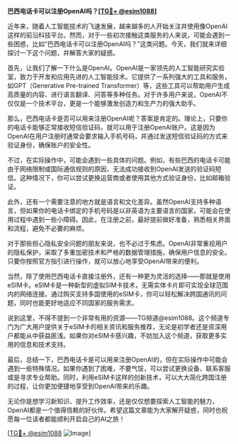 **巴西电话卡可以注册OpenAI吗？[[TG💪+ @esim1088](https://t.me/s/esim1088)]**

近年来，随着人工智能技术的飞速发展，越来越多的人开始关注并使用像OpenAI这样的前沿科技平台。然而，对于一些初次接触这类服务的人来说，可能会遇到一些困惑，比如“巴西电话卡可以注册OpenAI吗？”这类问题。今天，我们就来详细探讨一下这个问题，并解答大家的疑惑。

首先，让我们了解一下什么是OpenAI。OpenAI是一家领先的人工智能研究实验室，致力于开发和应用先进的人工智能技术。它提供了一系列强大的工具和服务，如GPT（Generative Pre-trained Transformer）等，这些工具可以帮助用户生成高质量的内容、进行语言翻译、问答等多种任务。对于许多用户来说，OpenAI不仅仅是一个技术平台，更是一个能够激发创造力和生产力的强大助手。

那么，巴西电话卡是否可以用来注册OpenAI呢？答案是肯定的。理论上，只要你的电话卡能够正常接收短信验证码，就可以用于注册OpenAI账户。这是因为OpenAI在用户注册时通常会要求输入手机号码，并通过发送短信验证码的方式来验证身份，确保账户的安全性。

不过，在实际操作中，可能会遇到一些具体的问题。例如，有些巴西的电话卡可能由于网络限制或国际通信规则的原因，无法成功接收到OpenAI发送的验证码短信。这种情况下，你可以尝试更换运营商或者使用其他方式验证身份，比如邮箱验证。

此外，还有一个需要注意的地方就是语言和文化差异。虽然OpenAI支持多种语言，但如果你的电话卡绑定的手机号码是以非英语为主要语言的国家，可能会在使用过程中遇到一些小障碍。因此，在注册之前，最好提前做好准备，熟悉相关界面和流程，避免不必要的麻烦。

对于那些担心隐私安全问题的朋友来说，也不必过于焦虑。OpenAI非常重视用户的隐私保护，采取了多重加密技术和严格的数据管理措施，确保用户信息的安全。只要你按照官方指引进行操作，就可以放心地享受OpenAI带来的便利。

当然，除了使用巴西电话卡直接注册外，还有一种更为灵活的选择——那就是使用eSIM卡。eSIM卡是一种新型的虚拟SIM卡技术，无需实体卡片即可实现全球范围内的网络连接。通过购买支持多国使用的eSIM卡，你可以轻松解决跨国通讯的问题，同时也能更好地适应不同国家的服务需求。

说到这里，不得不提到一个非常有用的资源——TG频道@esim1088。这个频道专门为广大用户提供关于eSIM卡的相关资讯和服务推荐，无论是初学者还是资深用户都能从中获益匪浅。如果你对eSIM卡感兴趣，不妨加入这个频道，获取更多实用的信息和技术支持。

最后，总结一下，巴西电话卡是可以用来注册OpenAI的，但在实际操作中可能会遇到一些特殊情况。如果你遇到了困难，不要气馁，可以尝试更换设备、联系客服或是寻求专业帮助。同时，利用eSIM卡这样的创新技术，可以大大简化跨国注册的过程，让你更加便捷地享受到OpenAI带来的乐趣。

无论你是想学习新知识、提升工作效率，还是仅仅想要探索人工智能的魅力，OpenAI都是一个值得信赖的好伙伴。希望这篇文章能为大家解开疑惑，同时也祝愿每一位读者都能顺利开启自己的AI之旅！

[[TG💪+ @esim1088](https://t.me/s/esim1088) ![Image](https://i.postimg.cc/4NQfJmqS/Snipaste-2025-05-13-00-14-12.png)]